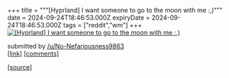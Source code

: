 +++
title = """[Hyprland] I want someone to go to the moon with me :,)"""
date = 2024-09-24T18:46:53.000Z
expiryDate = 2024-09-24T18:46:53.000Z
tags = ["reddit","wm"]
+++
[![[Hyprland] I want someone to go to the moon with me :,)](https://a.thumbs.redditmedia.com/kFkEZNlwu12dreT7-WfmTbX3n7V2jJ8NO_FbsjjvJA0.jpg "[Hyprland] I want someone to go to the moon with me :,)")](https://www.reddit.com/r/unixporn/comments/1fok20x/hyprland_i_want_someone_to_go_to_the_moon_with_me/)

submitted by [/u/No-Nefariousness9863](https://www.reddit.com/user/No-Nefariousness9863)  
[\[link\]](https://www.reddit.com/gallery/1fok20x) [\[comments\]](https://www.reddit.com/r/unixporn/comments/1fok20x/hyprland_i_want_someone_to_go_to_the_moon_with_me/)

[[source]](https://www.reddit.com/r/unixporn/comments/1fok20x/hyprland_i_want_someone_to_go_to_the_moon_with_me/)
